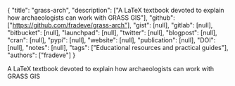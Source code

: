 {
  "title": "grass-arch",
  "description": ["A LaTeX textbook devoted to explain how archaeologists can work with GRASS GIS"],
  "github": ["https://github.com/fradeve/grass-arch"],
  "gist": [null],
  "gitlab": [null],
  "bitbucket": [null],
  "launchpad": [null],
  "twitter": [null],
  "blogpost": [null],
  "cran": [null],
  "pypi": [null],
  "website": [null],
  "publication": [null],
  "DOI": [null],
  "notes": [null],
  "tags": ["Educational resources and practical guides"],
  "authors": ["fradeve"]
}

<!-- Generated by csv2md.R – do not edit by hand -->

A LaTeX textbook devoted to explain how archaeologists can work with GRASS GIS